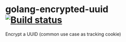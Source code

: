 # golang-encrypted-uuid [![Build status](https://api.travis-ci.org/RobinUS2/presto-bloomfilter.svg)](https://travis-ci.org/RobinUS2/golang-encrypted-uuid)
Encrypt a UUID (common use case as tracking cookie)
